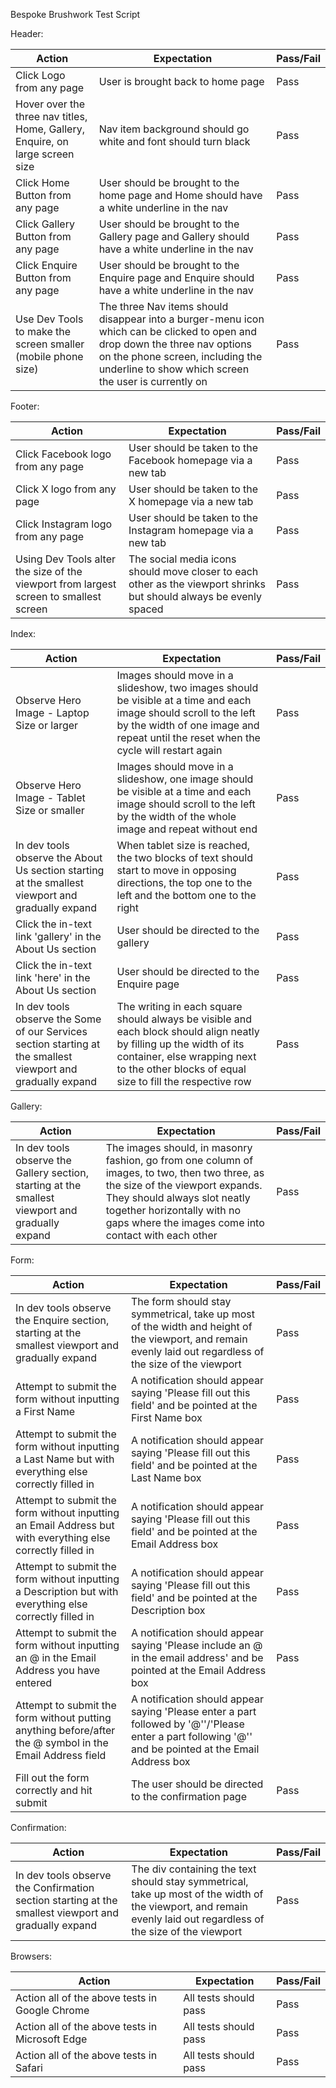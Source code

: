 Bespoke Brushwork Test Script

Header:

Action | Expectation | Pass/Fail
----- | ----- | -----
Click Logo from any page | User is brought back to home page | Pass
Hover over the three nav titles, Home, Gallery, Enquire, on large screen size | Nav item background should go white and font should turn black | Pass
Click Home Button from any page | User should be brought to the home page and Home should have a white underline in the nav | Pass
Click Gallery Button from any page | User should be brought to the Gallery page and Gallery should have a white underline in the nav | Pass
Click Enquire Button from any page | User should be brought to the Enquire page and Enquire should have a white underline in the nav | Pass
Use Dev Tools to make the screen smaller (mobile phone size) | The three Nav items should disappear into a burger-menu icon which can be clicked to open and drop down the three nav options on the phone screen, including the underline to show which screen the user is currently on | Pass


Footer:

Action | Expectation | Pass/Fail
----- | ----- | -----
Click Facebook logo from any page | User should be taken to the Facebook homepage via a new tab | Pass
Click X logo from any page | User should be taken to the X homepage via a new tab | Pass
Click Instagram logo from any page | User should be taken to the Instagram homepage via a new tab | Pass
Using Dev Tools alter the size of the viewport from largest screen to smallest screen | The social media icons should move closer to each other as the viewport shrinks but should always be evenly spaced | Pass


Index:

Action | Expectation | Pass/Fail
----- | ----- | -----
Observe Hero Image - Laptop Size or larger | Images should move in a slideshow, two images should be visible at a time and each image should scroll to the left by the width of one image and repeat until the reset when the cycle will restart again | Pass
Observe Hero Image - Tablet Size or smaller | Images should move in a slideshow, one image should be visible at a time and each image should scroll to the left by the width of the whole image and repeat without end | Pass
In dev tools observe the About Us section starting at the smallest viewport and gradually expand | When tablet size is reached, the two blocks of text should start to move in opposing directions, the top one to the left and the bottom one to the right | Pass
Click the in-text link 'gallery' in the About Us section | User should be directed to the gallery | Pass
Click the in-text link 'here' in the About Us section | User should be directed to the Enquire page | Pass
In dev tools observe the Some of our Services section starting at the smallest viewport and gradually expand | The writing in each square should always be visible and each block should align neatly by filling up the width of its container, else wrapping next to the other blocks of equal size to fill the respective row | Pass


Gallery:

Action | Expectation | Pass/Fail
----- | ----- | -----
In dev tools observe the Gallery section, starting at the smallest viewport and gradually expand | The images should, in masonry fashion, go from one column of images, to two, then two three, as the size of the viewport expands. They should always slot neatly together horizontally with no gaps where the images come into contact with each other | Pass


Form:

Action | Expectation | Pass/Fail
----- | ----- | -----
In dev tools observe the Enquire section, starting at the smallest viewport and gradually expand | The form should stay symmetrical, take up most of the width and height of the viewport, and remain evenly laid out regardless of the size of the viewport | Pass
Attempt to submit the form without inputting a First Name | A notification should appear saying 'Please fill out this field' and be pointed at the First Name box | Pass
Attempt to submit the form without inputting a Last Name but with everything else correctly filled in | A notification should appear saying 'Please fill out this field' and be pointed at the Last Name box | Pass
Attempt to submit the form without inputting an Email Address but with everything else correctly filled in | A notification should appear saying 'Please fill out this field' and be pointed at the Email Address box | Pass
Attempt to submit the form without inputting a Description but with everything else correctly filled in | A notification should appear saying 'Please fill out this field' and be pointed at the Description box | Pass
Attempt to submit the form without inputting an @ in the Email Address you have entered | A notification should appear saying 'Please include an @ in the email address' and be pointed at the Email Address box | Pass
Attempt to submit the form without putting anything before/after the @ symbol in the Email Address field | A notification should appear saying 'Please enter a part followed by '@''/'Please enter a part following '@'' and be pointed at the Email Address box
Fill out the form correctly and hit submit | The user should be directed to the confirmation page | Pass


Confirmation:

Action | Expectation | Pass/Fail
----- | ----- | -----
In dev tools observe the Confirmation section starting at the smallest viewport and gradually expand | The div containing the text should stay symmetrical, take up most of the width of the viewport, and remain evenly laid out regardless of the size of the viewport | Pass


Browsers: 

Action | Expectation | Pass/Fail
----- | ----- | -----
Action all of the above tests in Google Chrome | All tests should pass | Pass
Action all of the above tests in Microsoft Edge | All tests should pass | Pass
Action all of the above tests in Safari | All tests should pass | Pass

